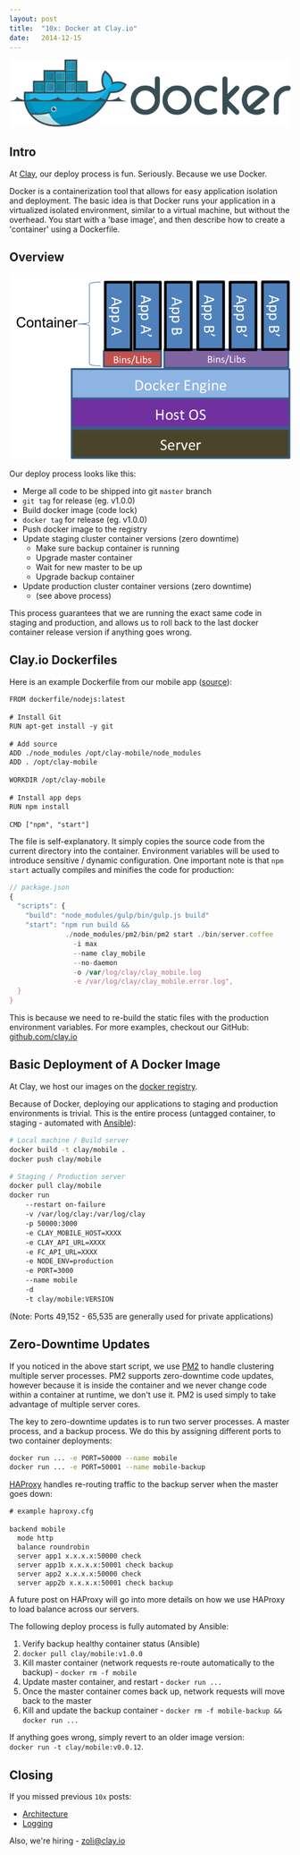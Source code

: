 ```yaml
---
layout: post
title:  "10x: Docker at Clay.io"
date:   2014-12-15
---
```



![docker logo](/assets/images/docker_logo.png)

## Intro

At [Clay](http://clay.io/), our deploy process is fun. Seriously. Because we use Docker.

Docker is a containerization tool that allows for easy application isolation and deployment.
The basic idea is that Docker runs your application in a virtualized isolated environment,
similar to a virtual machine, but without the overhead. You start with a 'base image',
and then describe how to create a 'container' using a Dockerfile.

## Overview

![docker diagram](/assets/images/docker-diagram.png)

Our deploy process looks like this:

  - Merge all code to be shipped into git `master` branch
  - `git tag` for release (eg. v1.0.0)
  - Build docker image (code lock)
  - `docker tag` for release (eg. v1.0.0)
  - Push docker image to the registry
  - Update staging cluster container versions (zero downtime)
    - Make sure backup container is running
    - Upgrade master container
    - Wait for new master to be up
    - Upgrade backup container
  - Update production cluster container versions (zero downtime)
    - (see above process)

This process guarantees that we are running the exact same code in staging and production,
and allows us to roll back to the last docker container release version if anything goes wrong.

## Clay.io Dockerfiles

Here is an example Dockerfile from our mobile app ([source](https://github.com/claydotio/clay-mobile/blob/master/Dockerfile)):

```docker
FROM dockerfile/nodejs:latest

# Install Git
RUN apt-get install -y git

# Add source
ADD ./node_modules /opt/clay-mobile/node_modules
ADD . /opt/clay-mobile

WORKDIR /opt/clay-mobile

# Install app deps
RUN npm install

CMD ["npm", "start"]
```

The file is self-explanatory. It simply copies the source code from the current directory into the container.
Environment variables will be used to introduce sensitive / dynamic configuration.
One important note is that `npm start` actually compiles and minifies the code for production:

```js
// package.json
{
  "scripts": {
    "build": "node_modules/gulp/bin/gulp.js build"
    "start": "npm run build &&
              ./node_modules/pm2/bin/pm2 start ./bin/server.coffee
                -i max
                --name clay_mobile
                --no-daemon
                -o /var/log/clay/clay_mobile.log
                -e /var/log/clay/clay_mobile.error.log",
  }
}
```

This is because we need to re-build the static files with the production environment variables.
For more examples, checkout our GitHub: [github.com/clay.io](https://github.com/claydotio)

## Basic Deployment of A Docker Image

At Clay, we host our images on the [docker registry](https://registry.hub.docker.com/repos/clay/).

Because of Docker, deploying our applications to staging and production environments is trivial.
This is the entire process (untagged container, to staging - automated with [Ansible](http://www.ansible.com/home)):

```bash
# Local machine / Build server
docker build -t clay/mobile .
docker push clay/mobile
```

```bash
# Staging / Production server
docker pull clay/mobile
docker run
    --restart on-failure
    -v /var/log/clay:/var/log/clay
    -p 50000:3000
    -e CLAY_MOBILE_HOST=XXXX
    -e CLAY_API_URL=XXXX
    -e FC_API_URL=XXXX
    -e NODE_ENV=production
    -e PORT=3000
    --name mobile
    -d
    -t clay/mobile:VERSION
```

(Note: Ports 49,152 - 65,535 are generally used for private applications)

## Zero-Downtime Updates

If you noticed in the above start script, we use [PM2](https://github.com/Unitech/pm2) to handle clustering multiple server processes.
PM2 supports zero-downtime code updates, however because it is inside the container and we never change code within a container at runtime, we don't use it.
PM2 is used simply to take advantage of multiple server cores.

The key to zero-downtime updates is to run two server processes. A master process, and a backup process.
We do this by assigning different ports to two container deployments:

```bash
docker run ... -e PORT=50000 --name mobile
docker run ... -e PORT=50001 --name mobile-backup
```

[HAProxy](http://www.haproxy.org/) handles re-routing traffic to the backup server when the master goes down:

```
# example haproxy.cfg

backend mobile
  mode http
  balance roundrobin
  server app1 x.x.x.x:50000 check
  server app1b x.x.x.x:50001 check backup
  server app2 x.x.x.x:50000 check
  server app2b x.x.x.x:50001 check backup
```

A future post on HAProxy will go into more details on how we use HAProxy to load balance across our servers.

The following deploy process is fully automated by Ansible:

  1. Verify backup healthy container status (Ansible)
  1. `docker pull clay/mobile:v1.0.0`
  1. Kill master container (network requests re-route automatically to the backup)
    - `docker rm -f mobile`
  1. Update master container, and restart
    - `docker run ...`
  1. Once the master container comes back up, network requests will move back to the master
  1. Kill and update the backup container
    - `docker rm -f mobile-backup && docker run ...`

If anything goes wrong, simply revert to an older image version:  
`docker run -t clay/mobile:v0.0.12`.


## Closing

If you missed previous `10x` posts:

  - [Architecture](http://zolmeister.com/2014/10/10x-architecture-at-clay-io.html)
  - [Logging](http://zolmeister.com/2014/10/10x-logging-at-clay-io.html)

Also, we're hiring - [zoli@clay.io](mailto:zoli@clay.io)
